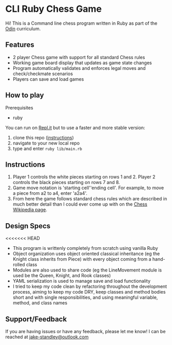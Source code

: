 # CLI Ruby Chess Game

Hi! This is a Command line chess program written in Ruby as part of the [Odin](https://www.theodinproject.com/paths/full-stack-ruby-on-rails/courses/ruby-programming/lessons/ruby-final-project) curriculum.

Features
--------

- 2 player Chess game with support for all standard Chess rules
- Working game board display that updates as game state changes
- Program automatically validates and enforces legal moves and check/checkmate scenarios
- Players can save and load games

How to play
------------

Prerequisites
- ruby

You can run on [Repl.it](https://replit.com/@JakeStandley/chess?v=1) but to use a faster and more stable version:

1. clone this repo ([instructions](https://docs.github.com/en/repositories/creating-and-managing-repositories/cloning-a-repository))
3. navigate to your new local repo
3. type and enter `ruby lib/main.rb`

Instructions
------------

1. Player 1 controls the white pieces starting on rows 1 and 2. Player 2 controls the black pieces starting on rows 7 and 8.
2. Game move notation is 'starting cell''ending cell'. For example, to move a piece from a2 to a4, enter 'a2a4'.
3. From here the game follows standard chess rules which are described in much better detail than I could ever come up with on the [Chess Wikipedia page](https://en.wikipedia.org/wiki/Chess).

Design Specs
------------

<<<<<<< HEAD
- This program is writtenly completely from scratch using vanilla Ruby
- Object organization uses object oriented classical inheritance  (eg the Knight class inherits from Piece) with every object coming from a hand-rolled class
- Modules are also used to share code (eg the LineMovement module is used be the Queen, Knight, and Rook classes)
- YAML serialization is used to manage save and load functionality
- I tried to keep my code clean by refactoring throughout the development process, aiming to keep my code DRY, keep classes and method bodies short and with single responsibilities, and using meaningful variable, method, and class names

Support/Feedback
-------

If you are having issues or have any feedback, please let me know!
I can be reached at jake-standley@outlook.com

